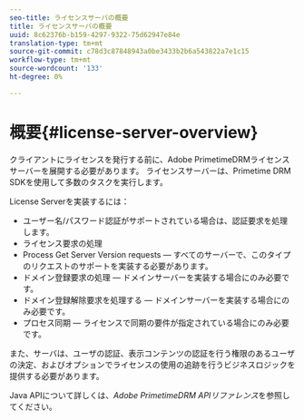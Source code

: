 ```yaml
---
seo-title: ライセンスサーバの概要
title: ライセンスサーバの概要
uuid: 8c62376b-b159-4297-9322-75d62947e84e
translation-type: tm+mt
source-git-commit: c78d3c87848943a0be3433b2b6a543822a7e1c15
workflow-type: tm+mt
source-wordcount: '133'
ht-degree: 0%

---
```



# 概要{#license-server-overview}

クライアントにライセンスを発行する前に、Adobe PrimetimeDRMライセンスサーバーを展開する必要があります。 ライセンスサーバーは、Primetime DRM SDKを使用して多数のタスクを実行します。

License Serverを実装するには：

* ユーザー名/パスワード認証がサポートされている場合は、認証要求を処理します。
* ライセンス要求の処理
* Process Get Server Version requests — すべてのサーバーで、このタイプのリクエストのサポートを実装する必要があります。
* ドメイン登録要求の処理 — ドメインサーバーを実装する場合にのみ必要です。
* ドメイン登録解除要求を処理する — ドメインサーバーを実装する場合にのみ必要です。
* プロセス同期 — ライセンスで同期の要件が指定されている場合にのみ必要です。

また、サーバは、ユーザの認証、表示コンテンツの認証を行う権限のあるユーザの決定、およびオプションでライセンスの使用の追跡を行うビジネスロジックを提供する必要があります。

Java APIについて詳しくは、*Adobe PrimetimeDRM APIリファレンス*&#x200B;を参照してください。
